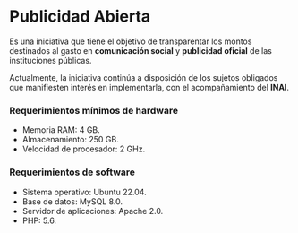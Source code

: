 # **Publicidad Abierta**

Es una iniciativa que tiene el objetivo de transparentar los montos destinados al gasto en **comunicación social** y **publicidad oficial** de las instituciones públicas.

Actualmente, la iniciativa continúa a disposición de los sujetos obligados que manifiesten interés en implementarla, con el acompañamiento del **INAI**.  


### Requerimientos mínimos de hardware
- Memoria RAM: 4 GB.
- Almacenamiento: 250 GB.
- Velocidad de procesador: 2 GHz.

### Requerimientos de software
- Sistema operativo: Ubuntu 22.04.
- Base de datos: MySQL 8.0.
- Servidor de aplicaciones: Apache 2.0.
- PHP: 5.6.
